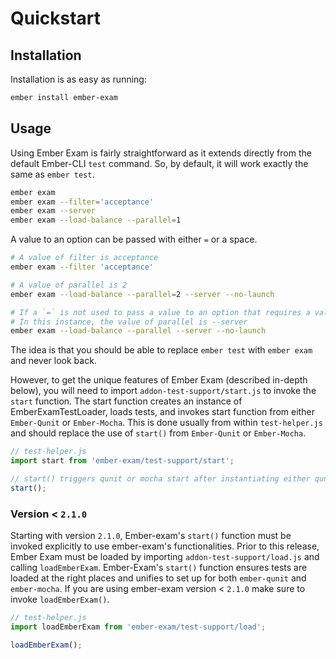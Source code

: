 # Quickstart

## Installation

Installation is as easy as running:

```bash
ember install ember-exam
```

## Usage

Using Ember Exam is fairly straightforward as it extends directly from the default Ember-CLI `test` command. So, by default, it will work exactly the same as `ember test`.

```bash
ember exam
ember exam --filter='acceptance'
ember exam --server
ember exam --load-balance --parallel=1
```

A value to an option can be passed with either `=` or a space.

```bash
# A value of filter is acceptance
ember exam --filter 'acceptance'

# A value of parallel is 2
ember exam --load-balance --parallel=2 --server --no-launch

# If a `=` is not used to pass a value to an option that requires a value, it will take anything passed after a space as it's value
# In this instance, the value of parallel is --server
ember exam --load-balance --parallel --server --no-launch
```

The idea is that you should be able to replace `ember test` with `ember exam` and never look back.

However, to get the unique features of Ember Exam (described in-depth below), you will need to import `addon-test-support/start.js` to invoke the `start` function. The start function creates an instance of EmberExamTestLoader, loads tests, and invokes start function from either `Ember-Qunit` or `Ember-Mocha`. This is done usually from within `test-helper.js` and should replace the use of `start()` from `Ember-Qunit` or `Ember-Mocha`.

```js
// test-helper.js
import start from 'ember-exam/test-support/start';

// start() triggers qunit or mocha start after instantiating either qunit or mocha test-loader instance and loading test modules.
start();
```

### Version < `2.1.0`

Starting with version `2.1.0`, Ember-exam's `start()` function must be invoked explicitly to use ember-exam's functionalities. Prior to this release, Ember Exam must be loaded by importing `addon-test-support/load.js` and calling `loadEmberExam`. Ember-Exam's `start()` function ensures tests are loaded at the right places and unifies to set up for both `ember-qunit` and `ember-mocha`. If you are using ember-exam version < `2.1.0` make sure to invoke `loadEmberExam()`.

```js
// test-helper.js
import loadEmberExam from 'ember-exam/test-support/load';

loadEmberExam();
```
